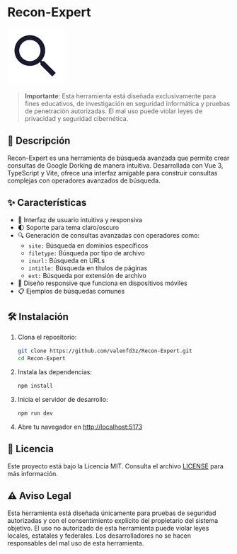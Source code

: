 # Recon-Expert

![Logo](/public/lupa-logo.svg)

> **Importante**: Esta herramienta está diseñada exclusivamente para fines educativos, de investigación en seguridad informática y pruebas de penetración autorizadas. El mal uso puede violar leyes de privacidad y seguridad cibernética.

## 🚀 Descripción

Recon-Expert es una herramienta de búsqueda avanzada que permite crear consultas de Google Dorking de manera intuitiva. Desarrollada con Vue 3, TypeScript y Vite, ofrece una interfaz amigable para construir consultas complejas con operadores avanzados de búsqueda.

## ✨ Características

- 🎨 Interfaz de usuario intuitiva y responsiva
- 🌓 Soporte para tema claro/oscuro
- 🔍 Generación de consultas avanzadas con operadores como:
  - `site:` Búsqueda en dominios específicos
  - `filetype:` Búsqueda por tipo de archivo
  - `inurl:` Búsqueda en URLs
  - `intitle:` Búsqueda en títulos de páginas
  - `ext:` Búsqueda por extensión de archivo
- 📱 Diseño responsive que funciona en dispositivos móviles
- 📋 Ejemplos de búsquedas comunes

## 🛠️ Instalación

1. Clona el repositorio:
   ```bash
   git clone https://github.com/valenfd3z/Recon-Expert.git
   cd Recon-Expert
   ```

2. Instala las dependencias:
   ```bash
   npm install
   ```

3. Inicia el servidor de desarrollo:
   ```bash
   npm run dev
   ```

4. Abre tu navegador en [http://localhost:5173](http://localhost:5173)

## 📄 Licencia

Este proyecto está bajo la Licencia MIT. Consulta el archivo [LICENSE](LICENSE) para más información.

## ⚠️ Aviso Legal

Esta herramienta está diseñada únicamente para pruebas de seguridad autorizadas y con el consentimiento explícito del propietario del sistema objetivo. El uso no autorizado de esta herramienta puede violar leyes locales, estatales y federales. Los desarrolladores no se hacen responsables del mal uso de esta herramienta.
